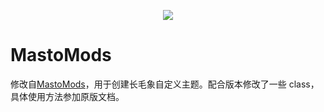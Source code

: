 <p align="center"><img src="https://i.imgur.com/lfe9Emp.png" align="center"></p>

# MastoMods

修改自[MastoMods](https://github.com/trwnh/mastomods)，用于创建长毛象自定义主题。配合版本修改了一些 class，具体使用方法参加原版文档。
